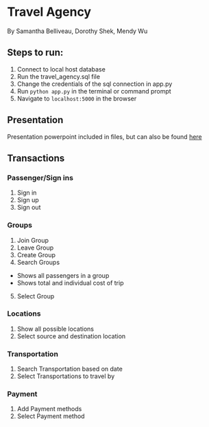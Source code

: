 # Travel Agency
By Samantha Belliveau, Dorothy Shek, Mendy Wu

## Steps to run:
1) Connect to local host database
2) Run the travel_agency.sql file
3) Change the credentials of the sql connection in app.py
4) Run `python app.py` in the terminal or command prompt
5) Navigate to `localhost:5000` in the browser

## Presentation
Presentation powerpoint included in files, but can also be found [here](https://docs.google.com/presentation/d/16RmyNWFDxMVQu0jKFxfGXgLND8hENO-GSyXqgTXeJE0/edit?usp=sharing)

## Transactions
### Passenger/Sign ins
1) Sign in
2) Sign up
3) Sign out
### Groups
1) Join Group
2) Leave Group
3) Create Group
4) Search Groups
  * Shows all passengers in a group
  * Shows total and individual cost of trip
5) Select Group
### Locations
1) Show all possible locations
2) Select source and destination location
### Transportation
1) Search Transportation based on date
2) Select Transportations to travel by
### Payment
1) Add Payment methods
2) Select Payment method
